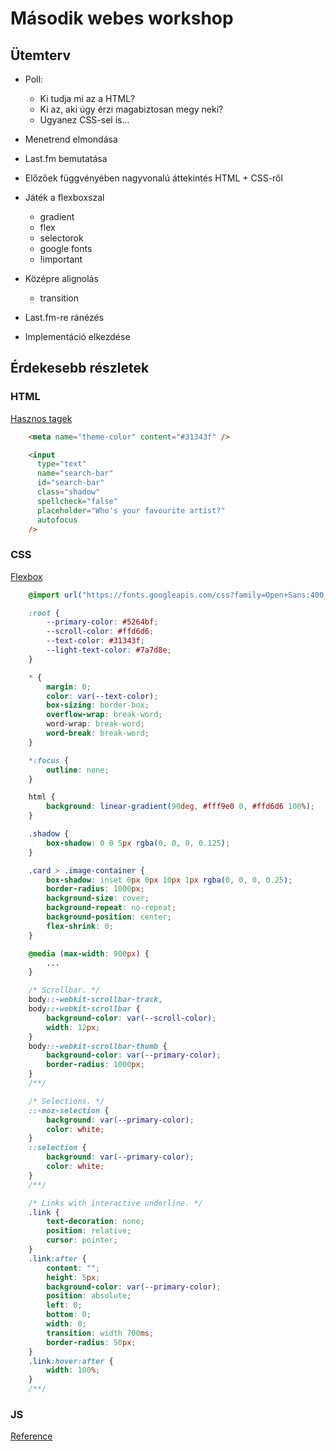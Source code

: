 # Második webes workshop

## Ütemterv

- Poll:

  - Ki tudja mi az a HTML?
  - Ki az, aki úgy érzi magabiztosan megy neki?
  - Ugyanez CSS-sel is...

- Menetrend elmondása
- Last.fm bemutatása

- Előzőek függvényében nagyvonalú áttekintés HTML + CSS-ről

- Játék a flexboxszal

  - gradient
  - flex
  - selectorok
  - google fonts
  - !important

- Középre alignolás

  - transition

- Last.fm-re ránézés

- Implementáció elkezdése

## Érdekesebb részletek

### HTML

[Hasznos tagek](https://developer.mozilla.org/en-US/docs/Web/HTML/Element)

```HTML
    <meta name="theme-color" content="#31343f" />

    <input
      type="text"
      name="search-bar"
      id="search-bar"
      class="shadow"
      spellcheck="false"
      placeholder="Who's your favourite artist?"
      autofocus
    />
```

### CSS

[Flexbox](https://css-tricks.com/snippets/css/a-guide-to-flexbox/)

```CSS
    @import url("https://fonts.googleapis.com/css?family=Open+Sans:400,600&subset=latin-ext");

    :root {
        --primary-color: #5264bf;
        --scroll-color: #ffd6d6;
        --text-color: #31343f;
        --light-text-color: #7a7d8e;
    }

    * {
        margin: 0;
        color: var(--text-color);
        box-sizing: border-box;
        overflow-wrap: break-word;
        word-wrap: break-word;
        word-break: break-word;
    }

    *:focus {
        outline: none;
    }

    html {
        background: linear-gradient(90deg, #fff9e0 0, #ffd6d6 100%);
    }

    .shadow {
        box-shadow: 0 0 5px rgba(0, 0, 0, 0.125);
    }

    .card > .image-container {
        box-shadow: inset 0px 0px 10px 1px rgba(0, 0, 0, 0.25);
        border-radius: 1000px;
        background-size: cover;
        background-repeat: no-repeat;
        background-position: center;
        flex-shrink: 0;
    }

    @media (max-width: 900px) {
        ...
    }

    /* Scrollbar. */
    body::-webkit-scrollbar-track,
    body::-webkit-scrollbar {
        background-color: var(--scroll-color);
        width: 12px;
    }
    body::-webkit-scrollbar-thumb {
        background-color: var(--primary-color);
        border-radius: 1000px;
    }
    /**/

    /* Selections. */
    ::-moz-selection {
        background: var(--primary-color);
        color: white;
    }
    ::selection {
        background: var(--primary-color);
        color: white;
    }
    /**/

    /* Links with interactive underline. */
    .link {
        text-decoration: none;
        position: relative;
        cursor: pointer;
    }
    .link:after {
        content: "";
        height: 5px;
        background-color: var(--primary-color);
        position: absolute;
        left: 0;
        bottom: 0;
        width: 0;
        transition: width 700ms;
        border-radius: 50px;
    }
    .link:hover:after {
        width: 100%;
    }
    /**/
```

### JS

[Reference](https://developer.mozilla.org/en-US/docs/Web/JavaScript/Guide)
